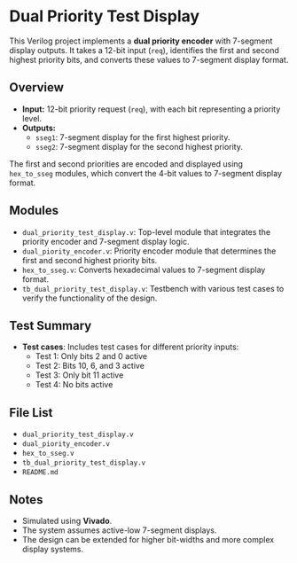 # Dual Priority Test Display

This Verilog project implements a **dual priority encoder** with 7-segment display outputs. It takes a 12-bit input (`req`), identifies the first and second highest priority bits, and converts these values to 7-segment display format.

## Overview

- **Input:** 12-bit priority request (`req`), with each bit representing a priority level.
- **Outputs:**
  - `sseg1`: 7-segment display for the first highest priority.
  - `sseg2`: 7-segment display for the second highest priority.

The first and second priorities are encoded and displayed using `hex_to_sseg` modules, which convert the 4-bit values to 7-segment display format.

## Modules

- `dual_priority_test_display.v`: Top-level module that integrates the priority encoder and 7-segment display logic.
- `dual_piority_encoder.v`: Priority encoder module that determines the first and second highest priority bits.
- `hex_to_sseg.v`: Converts hexadecimal values to 7-segment display format.
- `tb_dual_priority_test_display.v`: Testbench with various test cases to verify the functionality of the design.

## Test Summary

- **Test cases**: Includes test cases for different priority inputs:
  - Test 1: Only bits 2 and 0 active
  - Test 2: Bits 10, 6, and 3 active
  - Test 3: Only bit 11 active
  - Test 4: No bits active

## File List

- `dual_priority_test_display.v`
- `dual_piority_encoder.v`
- `hex_to_sseg.v`
- `tb_dual_priority_test_display.v`
- `README.md`

## Notes

- Simulated using **Vivado**.
- The system assumes active-low 7-segment displays.
- The design can be extended for higher bit-widths and more complex display systems.
